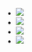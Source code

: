 ---
---

<ul class="wwd-gallery wwd-magpop">
<li class="one-half first"><a href="https://allocatesmartly.com/wp-content/uploads/sx/wwd_gallery_01.20180304.01.png"><img src="https://allocatesmartly.com/wp-content/uploads/sx/wwd_gallery_01.20180304.01.png" /></a></li>
<li class="one-half"><a href="https://allocatesmartly.com/wp-content/uploads/sx/wwd_gallery_02.20180304.01.png"><img src="https://allocatesmartly.com/wp-content/uploads/sx/wwd_gallery_02.20180304.01.png" /></a></li>
<li class="one-half first sx-900-hide"><a href="https://allocatesmartly.com/wp-content/uploads/sx/wwd_gallery_03.20180304.01.png"><img src="https://allocatesmartly.com/wp-content/uploads/sx/wwd_gallery_03.20180304.01.png" /></a></li>
<li class="one-half"><a href="https://allocatesmartly.com/wp-content/uploads/sx/wwd_gallery_04.20180304.01.png"><img src="https://allocatesmartly.com/wp-content/uploads/sx/wwd_gallery_04.20180304.01.png" /></a></li>
</ul>
